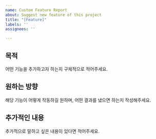 ```yaml
---
name: Custom Feature Report
about: Suggest new feature of this project
title: "[Feature]"
labels: ''
assignees: ''

---
```


## 목적
어떤 기능을 추가하고자 하는지 구체적으로 적어주세요.

## 원하는 방향
해당 기능이 어떻게 작동하길 원하며, 어떤 결과를 냈으면 하는지 작성해주세요.

## 추가적인 내용
추가적으로 말하고 싶은 내용이 있다면 적어주세요.